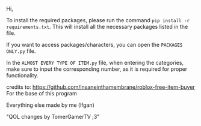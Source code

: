 
Hi,

To install the required packages, please run the command `pip install -r requirements.txt`. This will install all the necessary packages listed in the file.

If you want to access packages/characters, you can open the `PACKAGES ONLY.py` file.

In the `ALMOST EVERY TYPE OF ITEM.py` file, when entering the categories, make sure to input the corresponding number, as it is required for proper functionality.

  

credits to: https://github.com/insaneinthamembrane/roblox-free-item-buyer
For the base of this program

Everything else made by me (lfgan)

"QOL changes by TomerGamerTV ;3"
